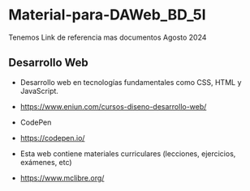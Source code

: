 # Material-para-DAWeb_BD_5I
Tenemos Link de referencia mas documentos Agosto 2024
## Desarrollo Web
- Desarrollo web en tecnologías fundamentales como CSS, HTML y JavaScript.
- https://www.eniun.com/cursos-diseno-desarrollo-web/

- CodePen
- https://codepen.io/

- Esta web contiene materiales curriculares (lecciones, ejercicios, exámenes, etc)
- https://www.mclibre.org/
